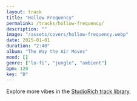 ```yaml
---
layout: track
title: "Hollow Frequency"
permalink: /tracks/hollow-frequency/
description: ""
image: "/assets/covers/hollow-frequency.webp"
date: 2025-01-01
duration: "2:40"
album: "The Way the Air Moves"
mood: []
genre: ["lo-fi", "jungle", "ambient"]
bpm: 120
key: "D"
---
```


Explore more vibes in the [StudioRich track library](/tracks/).
